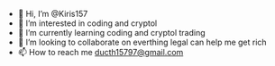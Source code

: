 - 👋 Hi, I’m @Kiris157
- 👀 I’m interested in coding and cryptol
- 🌱 I’m currently learning coding and cryptol trading
- 💞️ I’m looking to collaborate on everthing legal can help me get rich 
- 📫 How to reach me ducth15797@gmail.com

<!---
Kiris157/Kiris157 is a ✨ special ✨ repository because its `README.md` (this file) appears on your GitHub profile.
You can click the Preview link to take a look at your changes.
--->
